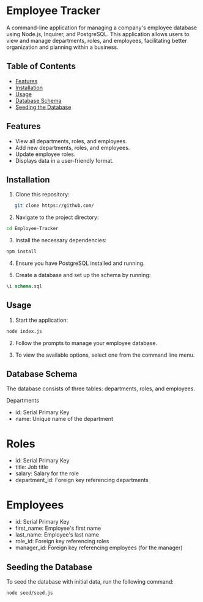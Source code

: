 # Employee Tracker

A command-line application for managing a company's employee database using Node.js, Inquirer, and PostgreSQL. This application allows users to view and manage departments, roles, and employees, facilitating better organization and planning within a business.

## Table of Contents

- [Features](#features)
- [Installation](#installation)
- [Usage](#usage)
- [Database Schema](#database-schema)
- [Seeding the Database](#seeding-the-database)

## Features

- View all departments, roles, and employees.
- Add new departments, roles, and employees.
- Update employee roles.
- Displays data in a user-friendly format.

## Installation

1. Clone this repository:

```bash
   git clone https://github.com/
```

2. Navigate to the project directory:

```bash
cd Employee-Tracker 
```

3. Install the necessary dependencies:

```bash
npm install
```
4. Ensure you have PostgreSQL installed and running.

5. Create a database and set up the schema by running:


```sql
\i schema.sql
```

## Usage
1. Start the application:

``` bash
node index.js
```

2. Follow the prompts to manage your employee database.

3. To view the available options, select one from the command line menu.

## Database Schema

The database consists of three tables: departments, roles, and employees.

Departments
- id: Serial Primary Key
- name: Unique name of the department
# Roles
- id: Serial Primary Key
- title: Job title
- salary: Salary for the role
- department_id: Foreign key referencing departments
# Employees
- id: Serial Primary Key
- first_name: Employee's first name
- last_name: Employee's last name
- role_id: Foreign key referencing roles
- manager_id: Foreign key referencing employees (for the manager)

## Seeding the Database

To seed the database with initial data, run the following command:

```bash
node seed/seed.js
```
